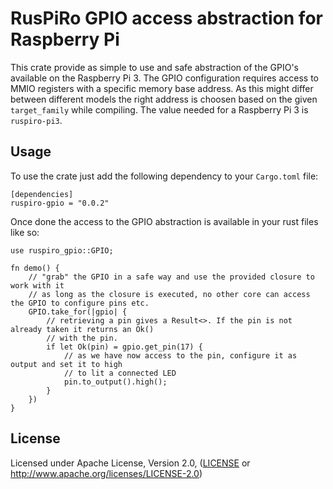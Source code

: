 # RusPiRo GPIO access abstraction for Raspberry Pi

This crate provide as simple to use and safe abstraction of the GPIO's available on the Raspberry Pi 3. The GPIO 
configuration requires access to MMIO registers with a specific memory base address. As this might differ between
different models the right address is choosen based on the given ``target_family`` while compiling. The value needed
for a Raspberry Pi 3 is ``ruspiro-pi3``.

## Usage
To use the crate just add the following dependency to your ``Cargo.toml`` file:
```
[dependencies]
ruspiro-gpio = "0.0.2"
```

Once done the access to the GPIO abstraction is available in your rust files like so:
```
use ruspiro_gpio::GPIO;

fn demo() {
    // "grab" the GPIO in a safe way and use the provided closure to work with it
    // as long as the closure is executed, no other core can access the GPIO to configure pins etc.
    GPIO.take_for(|gpio| {
        // retrieving a pin gives a Result<>. If the pin is not already taken it returns an Ok()
        // with the pin.
        if let Ok(pin) = gpio.get_pin(17) {
            // as we have now access to the pin, configure it as output and set it to high
            // to lit a connected LED
            pin.to_output().high();
        }
    })
}
```


## License
Licensed under Apache License, Version 2.0, ([LICENSE](LICENSE) or http://www.apache.org/licenses/LICENSE-2.0)